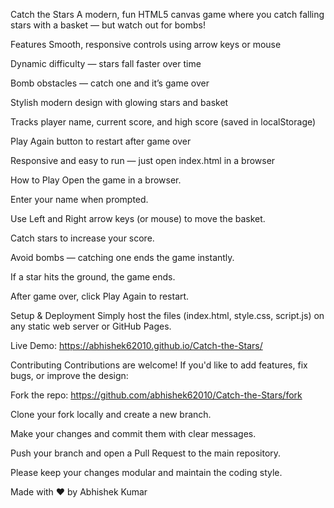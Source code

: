 Catch the Stars
A modern, fun HTML5 canvas game where you catch falling stars with a basket — but watch out for bombs!

Features
Smooth, responsive controls using arrow keys or mouse

Dynamic difficulty — stars fall faster over time

Bomb obstacles — catch one and it’s game over

Stylish modern design with glowing stars and basket

Tracks player name, current score, and high score (saved in localStorage)

Play Again button to restart after game over

Responsive and easy to run — just open index.html in a browser

How to Play
Open the game in a browser.

Enter your name when prompted.

Use Left and Right arrow keys (or mouse) to move the basket.

Catch stars to increase your score.

Avoid bombs — catching one ends the game instantly.

If a star hits the ground, the game ends.

After game over, click Play Again to restart.

Setup & Deployment
Simply host the files (index.html, style.css, script.js) on any static web server or GitHub Pages.

Live Demo:
https://abhishek62010.github.io/Catch-the-Stars/

Contributing
Contributions are welcome! If you'd like to add features, fix bugs, or improve the design:

Fork the repo: https://github.com/abhishek62010/Catch-the-Stars/fork

Clone your fork locally and create a new branch.

Make your changes and commit them with clear messages.

Push your branch and open a Pull Request to the main repository.

Please keep your changes modular and maintain the coding style.

Made with ❤️ by Abhishek Kumar
